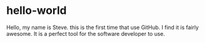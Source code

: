 # hello-world

Hello, my name is Steve. this is the first time that use GitHub. I find it is fairly awesome.
It is a perfect tool for the software developer to use.
